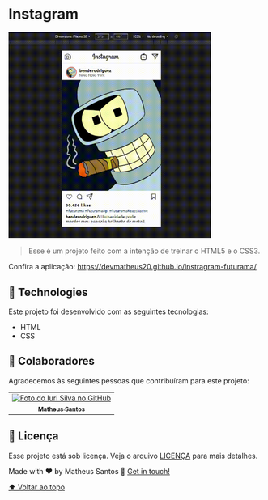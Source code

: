 # Instagram  


<img id="instagram" src="assets\imgs\page2.gif" width="400px" alt="imagem-calculator">


> Esse é um projeto feito com a intenção de treinar o HTML5 e o CSS3.

Confira a aplicação: <a href="https://devmatheus20.github.io/instragram-futurama/"> https://devmatheus20.github.io/instragram-futurama/

## 🚀 Technologies
Este projeto foi desenvolvido com as seguintes tecnologias:
    
- HTML
- CSS

## 🤝 Colaboradores

Agradecemos às seguintes pessoas que contribuíram para este projeto:

<table>
  <tr>
    <td align="center">
      <a href="#">
        <img src="https://avatars.githubusercontent.com/u/90225074?s=400&u=3514f5f6eeb1c9f5c14ad9deb479ae8e8ec8bd6f&v=4" width="100px;" alt="Foto do Iuri Silva no GitHub"/><br>
        <sub>
          <b>Matheus Santos</b>
        </sub>
      </a>
    </td>
    
</table>

## 📝 Licença

Esse projeto está sob licença. Veja o arquivo [LICENÇA](LICENSE.md) para mais detalhes.

Made with ♥ by Matheus Santos :wave: <a href="https://www.linkedin.com/in/matheus-santos-souza">Get in touch!</a>

[⬆ Voltar ao topo](#instagram)<br>
